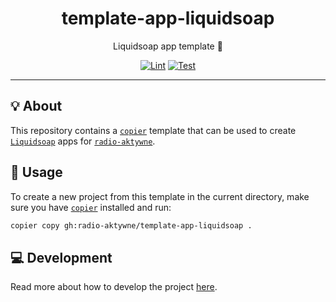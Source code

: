 <h1 align="center">template-app-liquidsoap</h1>

<div align="center">

Liquidsoap app template 🧴

[![Lint](https://github.com/radio-aktywne/template-app-liquidsoap/actions/workflows/lint.yaml/badge.svg)](https://github.com/radio-aktywne/template-app-liquidsoap/actions/workflows/lint.yaml)
[![Test](https://github.com/radio-aktywne/template-app-liquidsoap/actions/workflows/test.yaml/badge.svg)](https://github.com/radio-aktywne/template-app-liquidsoap/actions/workflows/test.yaml)

</div>

---

## 💡 About

This repository contains a [`copier`](https://copier.readthedocs.io) template
that can be used to create [`Liquidsoap`](https://www.liquidsoap.info) apps for
[`radio-aktywne`](https://github.com/radio-aktywne).

## 📜 Usage

To create a new project from this template in the current directory,
make sure you have [`copier`](https://copier.readthedocs.io) installed and run:

```sh
copier copy gh:radio-aktywne/template-app-liquidsoap .
```

## 💻 Development

Read more about how to develop the project
[here](https://github.com/radio-aktywne/template-app-liquidsoap/blob/main/CONTRIBUTING.md).

